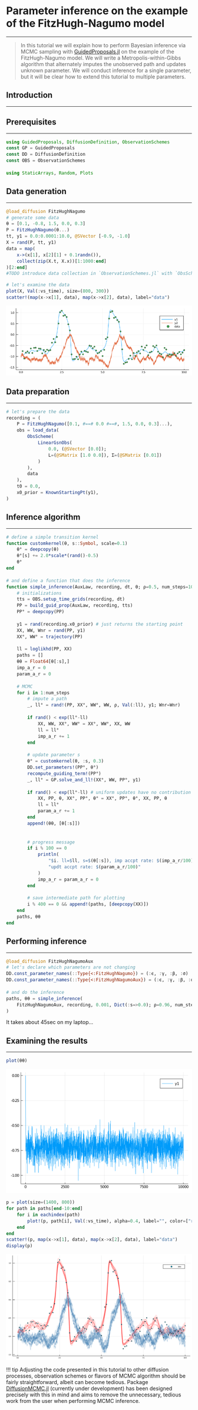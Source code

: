# Parameter inference on the example of the FitzHugh-Nagumo model
***
> In this tutorial we will explain how to perform Bayesian inference via MCMC sampling with [GuidedProposals.jl](https://github.com/JuliaDiffusionBayes/GuidedProposals.jl/dev) on the example of the FitzHugh-Nagumo model. We will write a Metropolis-within-Gibbs algorithm that alternately imputes the unobserved path and updates unknown parameter. We will conduct inference for a single parameter, but it will be clear how to extend this tutorial to multiple parameters.

## Introduction
----

## Prerequisites
----
```julia
using GuidedProposals, DiffusionDefinition, ObservationSchemes
const GP = GuidedProposals
const DD = DiffusionDefinition
const OBS = ObservationSchemes

using StaticArrays, Random, Plots
```

## Data generation
----
```julia
@load_diffusion FitzHughNagumo
# generate some data
θ = [0.1, -0.8, 1.5, 0.0, 0.3]
P = FitzHughNagumo(θ...)
tt, y1 = 0.0:0.0001:10.0, @SVector [-0.9, -1.0]
X = rand(P, tt, y1)
data = map(
	x->(x[1], x[2][1] + 0.1randn()),
	collect(zip(X.t, X.x))[1:1000:end]
)[2:end]
#TODO introduce data collection in `ObservationSchemes.jl` with `ObsScheme()` object
```

```julia
# let's examine the data
plot(X, Val(:vs_time), size=(800, 300))
scatter!(map(x->x[1], data), map(x->x[2], data), label="data")
```
![data](../assets/tutorials/parameter_inference/data.png)

## Data preparation
---
```julia
# let's prepare the data
recording = (
	P = FitzHughNagumo([0.1, #==# 0.0 #==#, 1.5, 0.0, 0.3]...),
	obs = load_data(
		ObsScheme(
			LinearGsnObs(
				0.0, (@SVector [0.0]);
				L=(@SMatrix [1.0 0.0]), Σ=(@SMatrix [0.01])
			)
		),
		data
	),
	t0 = 0.0,
	x0_prior = KnownStartingPt(y1),
)
```


## Inference algorithm
----
```julia
# define a simple transition kernel
function customkernel(θ, s::Symbol, scale=0.1)
	θ° = deepcopy(θ)
	θ°[s] += 2.0*scale*(rand()-0.5)
	θ°
end

# and define a function that does the inference
function simple_inference(AuxLaw, recording, dt, θ; ρ=0.5, num_steps=10^4)
	# initializations
	tts = OBS.setup_time_grids(recording, dt)
	PP = build_guid_prop(AuxLaw, recording, tts)
	PP° = deepcopy(PP)

	y1 = rand(recording.x0_prior) # just returns the starting point
	XX, WW, Wnr = rand(PP, y1)
	XX°, WW° = trajectory(PP)

	ll = loglikhd(PP, XX)
	paths = []
	θθ = Float64[θ[:s],]
	imp_a_r = 0
	param_a_r = 0

	# MCMC
	for i in 1:num_steps
		# impute a path
		_, ll° = rand!(PP, XX°, WW°, WW, ρ, Val(:ll), y1; Wnr=Wnr)

		if rand() < exp(ll°-ll)
			XX, WW, XX°, WW° = XX°, WW°, XX, WW
			ll = ll°
			imp_a_r += 1
		end

		# update parameter s
		θ° = customkernel(θ, :s, 0.3)
		DD.set_parameters!(PP°, θ°)
		recompute_guiding_term!(PP°)
		_, ll° = GP.solve_and_ll!(XX°, WW, PP°, y1)

		if rand() < exp(ll°-ll) # uniform updates have no contribution to ll
			XX, PP, θ, XX°, PP°, θ° = XX°, PP°, θ°, XX, PP, θ
			ll = ll°
			param_a_r += 1
		end
		append!(θθ, [θ[:s]])


		# progress message
		if i % 100 == 0
			println(
				"$i. ll=$ll, s=$(θ[:s]), imp accpt rate: $(imp_a_r/100), ",
				"updt accpt rate: $(param_a_r/100)"
			)
			imp_a_r = param_a_r = 0
		end

		# save intermediate path for plotting
		i % 400 == 0 && append!(paths, [deepcopy(XX)])
	end
	paths, θθ
end
```

## Performing inference
----
```julia
@load_diffusion FitzHughNagumoAux
# let's declare which parameters are not changing
DD.const_parameter_names(::Type{<:FitzHughNagumo}) = (:ϵ, :γ, :β, :σ)
DD.const_parameter_names(::Type{<:FitzHughNagumoAux}) = (:ϵ, :γ, :β, :σ, :t0, :T, :vT, :xT)

# and do the inference
paths, θθ = simple_inference(
	FitzHughNagumoAux, recording, 0.001, Dict(:s=>0.0); ρ=0.96, num_steps=10^4
)
```
It takes about 45sec on my laptop...

## Examining the results
----
```julia
plot(θθ)
```
![fhn_mcmc_chain](../assets/tutorials/parameter_inference/fhn_mcmc_chain.png)

```julia
p = plot(size=(1400, 800))
for path in paths[end-10:end]
	for i in eachindex(path)
		plot!(p, path[i], Val(:vs_time), alpha=0.4, label="", color=["red" "steelblue"])
	end
end
scatter!(p, map(x->x[1], data), map(x->x[2], data), label="data")
display(p)
```
![paths](../assets/tutorials/parameter_inference/paths.png)


!!! tip
    Adjusting the code presented in this tutorial to other diffusion processes, observation schemes or flavors of MCMC algorithm should be fairly straightforward, albeit can become tedious. Package [DiffusionMCMC.jl](https://github.com/JuliaDiffusionBayes/DiffusionMCMC.jl/dev) (currently under development) has been designed precisely with this in mind and aims to remove the unnecessary, tedious work from the user when performing MCMC inference.
